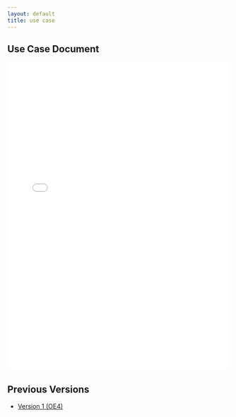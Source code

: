 ```yaml
---
layout: default
title: use case
---
```


## Use Case Document

<iframe src="files/OE5_WhenToGoWhere_UseCase_Clean.pdf" style="width: 100%;height: 700px;border: none;"></iframe>

## Previous Versions

- [Version 1 (OE4)](files/OE4_WhenToGoWhere_UseCase_Clean.docx)

